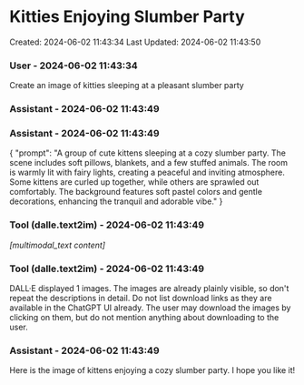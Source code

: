 # Kitties Enjoying Slumber Party

Created: 2024-06-02 11:43:34
Last Updated: 2024-06-02 11:43:50

### User - 2024-06-02 11:43:34

Create an image of kitties sleeping at a pleasant slumber party

### Assistant - 2024-06-02 11:43:49



### Assistant - 2024-06-02 11:43:49

{
  "prompt": "A group of cute kittens sleeping at a cozy slumber party. The scene includes soft pillows, blankets, and a few stuffed animals. The room is warmly lit with fairy lights, creating a peaceful and inviting atmosphere. Some kittens are curled up together, while others are sprawled out comfortably. The background features soft pastel colors and gentle decorations, enhancing the tranquil and adorable vibe."
}

### Tool (dalle.text2im) - 2024-06-02 11:43:49

*[multimodal_text content]*

### Tool (dalle.text2im) - 2024-06-02 11:43:49


DALL·E displayed 1 images. The images are already plainly visible, so don't repeat the descriptions in detail. Do not list download links as they are available in the ChatGPT UI already. The user may download the images by clicking on them, but do not mention anything about downloading to the user.

### Assistant - 2024-06-02 11:43:49

Here is the image of kittens enjoying a cozy slumber party. I hope you like it!

